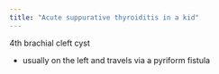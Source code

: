 ```yaml
---
title: "Acute suppurative thyroiditis in a kid"
---
```

4th brachial cleft cyst 
- usually on the left and travels via a pyriform fistula


